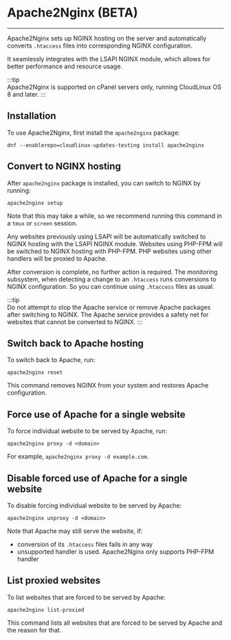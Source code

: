 
# Apache2Nginx (BETA)
---

Apache2Nginx sets up NGINX hosting on the server and automatically converts `.htaccess` files into corresponding NGINX 
configuration.

It seamlessly integrates with the LSAPI NGINX module,
which allows for better performance and resource usage.

:::tip  
Apache2Nginx is supported on cPanel servers only, running CloudLinux OS 8 and later.
:::

## Installation

To use Apache2Nginx, first install the `apache2nginx` package:

```
dnf --enablerepo=cloudlinux-updates-testing install apache2nginx
```

## Convert to NGINX hosting

After `apache2nginx` package is installed, you can switch to NGINX by running:

```
apache2nginx setup
```

Note that this may take a while, so we recommend running this command in a `tmux` or `screen` session.

Any websites previously using LSAPI will be automatically switched to NGINX hosting with the LSAPI NGINX module.
Websites using PHP-FPM will be switched to NGINX hosting with PHP-FPM.
PHP websites using other handlers will be proxied to Apache.

After conversion is complete, no further action is required.
The monitoring subsystem, when detecting a change to an `.htaccess` runs conversions to NGINX configuration.
So you can continue using `.htaccess` files as usual.

:::tip  
Do not attempt to stop the Apache service or remove Apache packages after switching to NGINX.
The Apache service provides a safety net for websites that cannot be converted to NGINX.
:::

## Switch back to Apache hosting

To switch back to Apache, run:

```
apache2nginx reset
```

This command removes NGINX from your system and restores Apache configuration.

## Force use of Apache for a single website

To force individual website to be served by Apache, run:

```
apache2nginx proxy -d <domain>
```

For example, `apache2nginx proxy -d example.com`.


## Disable forced use of Apache for a single website

To disable forcing individual website to be served by Apache:

```
apache2nginx unproxy -d <domain>
```

Note that Apache may still serve the website, if:
* conversion of its `.htaccess` files fails in any way
* unsupported handler is used. Apache2Nginx only supports PHP-FPM handler

## List proxied websites

To list websites that are forced to be served by Apache:

```
apache2nginx list-proxied
```

This command lists all websites that are forced to be served by Apache and the reason for that.
